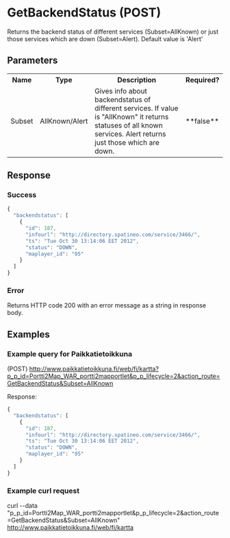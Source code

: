 # GetBackendStatus (POST)
Returns the backend status of different services (Subset=AllKnown) or just those services which are down (Subset=Alert). Default value is 'Alert'

## Parameters
<table>
  <tr>
    <th>Name</th>
    <th>Type</th>
    <th>Description</th>
    <th>Required?</th>
  </tr>
  <tr>
    <td>Subset</td>
    <td>AllKnown/Alert</td>
    <td>Gives info about backendstatus of different services. If value is "AllKnown" it returns statuses of all known services. Alert returns just those which are down.</td>
    <td>**false**</td>
  </tr>
</table>

## Response

### Success
```javascript
{
  "backendstatus": [
    {
      "id": 187,
      "infourl": "http://directory.spatineo.com/service/3466/",
      "ts": "Tue Oct 30 13:14:06 EET 2012",
      "status": "DOWN",
      "maplayer_id": "95"
    }
  ]
}
```

### Error
Returns HTTP code 200 with an error message as a string in response body.


## Examples

### Example query for Paikkatietoikkuna
(POST) http://www.paikkatietoikkuna.fi/web/fi/kartta?p_p_id=Portti2Map_WAR_portti2mapportlet&p_p_lifecycle=2&action_route=GetBackendStatus&Subset=AllKnown

Response:

```javascript
{
  "backendstatus": [
    {
      "id": 187,
      "infourl": "http://directory.spatineo.com/service/3466/",
      "ts": "Tue Oct 30 13:14:06 EET 2012",
      "status": "DOWN",
      "maplayer_id": "95"
    }
  ]
}
```

### Example curl request

curl --data "p_p_id=Portti2Map_WAR_portti2mapportlet&p_p_lifecycle=2&action_route=GetBackendStatus&Subset=AllKnown" http://www.paikkatietoikkuna.fi/web/fi/kartta